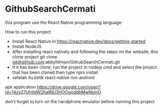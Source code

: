 # GithubSearchCermati

this program use the React Native programming language

How to run this project 

- Install React Native in https://reactnative.dev/docs/getting-started
- Install NodeJS
- After installing react natively and following the steps on the website, this clone project
  git clone git@github.com:abbyhilman/GithubSearchCermati.git
- if it has been clone, run the project in nodejs cmd and select the project that has been cloned
  then type npm install
- setelah itu ketik react-native run-android

apk application https://drive.google.com/open?id=14zy27UhtldW2haINU3HOOgoddbMwNsmO

don't forget to turn on the handphone emulator before running this project

